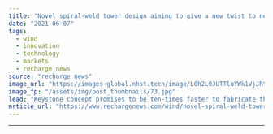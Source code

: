 ```yaml
---
title: "Novel spiral-weld tower design aiming to give a new twist to next-wave wind build"
date: "2021-06-07"
tags: 
  - wind
  - innovation
  - technology
  - markets
  - recharge news
source: "recharge news"
image_url: "https://images-global.nhst.tech/image/L0h2L0JUTTluYWk1VjJRY0lnbExYa1RDWG9ZbWtaWWp1TEhUUlM1UEhYQT0=/nhst/binary/22f9e7a34ee37d540aa0ee01e93935fc"
image_fp: "/assets/img/post_thumbnails/73.jpg"
lead: "Keystone concept promises to be ten-times faster to fabricate than conventional models and to 'significantly' cut the overall cost of onshore and offshore units"
article_url: "https://www.rechargenews.com/wind/novel-spiral-weld-tower-design-aiming-to-give-a-new-twist-to-next-wave-wind-build/2-1-1021640"
---
```


---
